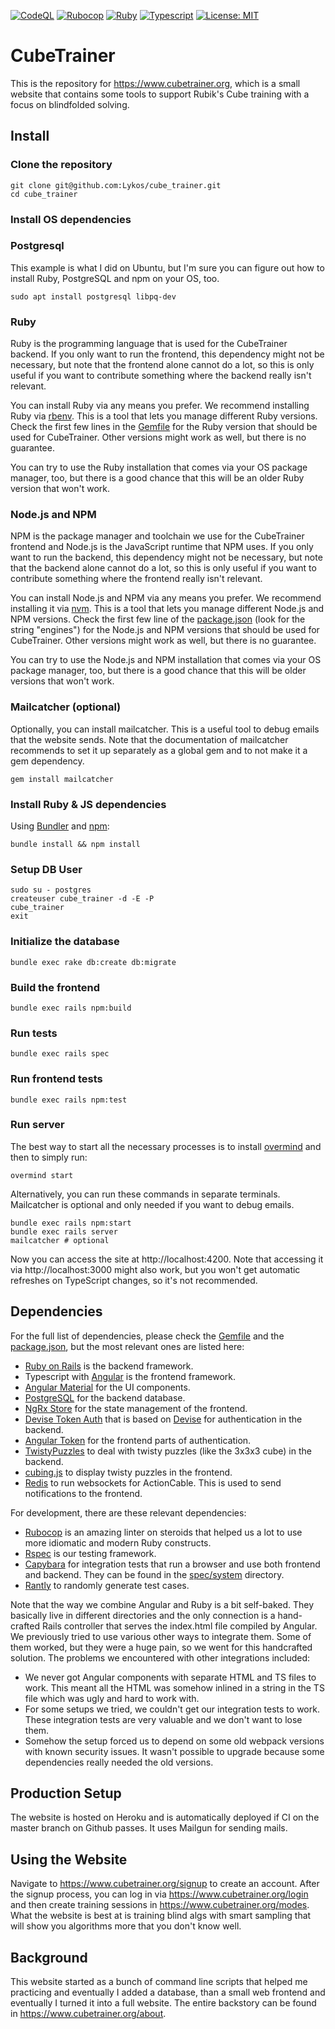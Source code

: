 [![CodeQL](https://github.com/Lykos/cube_trainer/actions/workflows/codeql-analysis.yml/badge.svg)](https://github.com/Lykos/cube_trainer/actions/workflows/codeql-analysis.yml)
[![Rubocop](https://github.com/Lykos/cube_trainer/actions/workflows/rubocop.yml/badge.svg)](https://github.com/Lykos/cube_trainer/actions/workflows/rubocop.yml)
[![Ruby](https://github.com/Lykos/cube_trainer/actions/workflows/ruby.yml/badge.svg)](https://github.com/Lykos/cube_trainer/actions/workflows/ruby.yml)
[![Typescript](https://github.com/Lykos/cube_trainer/actions/workflows/typescript.yml/badge.svg)](https://github.com/Lykos/cube_trainer/actions/workflows/typescript.yml)
[![License: MIT](https://img.shields.io/badge/License-MIT-yellow.svg)](https://opensource.org/licenses/MIT)

# CubeTrainer

This is the repository for https://www.cubetrainer.org, which is a small website that contains some tools to support Rubik's Cube training with a focus on blindfolded solving.

## Install

### Clone the repository

```shell
git clone git@github.com:Lykos/cube_trainer.git
cd cube_trainer
```

### Install OS dependencies

### Postgresql

This example is what I did on Ubuntu, but I'm sure you can figure out how to install
Ruby, PostgreSQL and npm on your OS, too.

```shell
sudo apt install postgresql libpq-dev
```

### Ruby

Ruby is the programming language that is used for the CubeTrainer backend. If you only want to run the frontend, this dependency might not be necessary, but note that the frontend alone cannot do a lot, so this is only useful if you want to contribute something where the backend really isn't relevant.

You can install Ruby via any means you prefer. We recommend installing Ruby via [rbenv](https://github.com/rbenv/rbenv). This is a tool that lets you manage different Ruby versions. Check the first few lines in the [Gemfile](Gemfile) for the Ruby version that should be used for CubeTrainer. Other versions might work as well, but there is no guarantee.

You can try to use the Ruby installation that comes via your OS package manager, too, but there is a good chance that this will be an older Ruby version that won't work.

### Node.js and NPM

NPM is the package manager and toolchain we use for the CubeTrainer frontend and Node.js is the JavaScript runtime that NPM uses. If you only want to run the backend, this dependency might not be necessary, but note that the backend alone cannot do a lot, so this is only useful if you want to contribute something where the frontend really isn't relevant.

You can install Node.js and NPM via any means you prefer. We recommend installing it via [nvm](https://github.com/nvm-sh/nvm). This is a tool that lets you manage different Node.js and NPM versions. Check the first few line of the [package.json](package.json) (look for the string "engines") for the Node.js and NPM versions that should be used for CubeTrainer. Other versions might work as well, but there is no guarantee.

You can try to use the Node.js and NPM installation that comes via your OS package manager, too, but there is a good chance that this will be older versions that won't work.

### Mailcatcher (optional)

Optionally, you can install mailcatcher. This is a useful tool to debug emails that the website sends. Note that the documentation of mailcatcher recommends to set it up separately as a global gem and to not make it a gem dependency.

```shell
gem install mailcatcher
```

### Install Ruby & JS dependencies

Using [Bundler](https://github.com/bundler/bundler) and [npm](https://github.com/npm/cli):

```shell
bundle install && npm install
```

### Setup DB User

```shell
sudo su - postgres
createuser cube_trainer -d -E -P
cube_trainer
exit
```

### Initialize the database

```shell
bundle exec rake db:create db:migrate
```

### Build the frontend

```shell
bundle exec rails npm:build
```

### Run tests

```shell
bundle exec rails spec
```

### Run frontend tests

```shell
bundle exec rails npm:test
```

### Run server

The best way to start all the necessary processes is to install [overmind](https://github.com/DarthSim/overmind) and then to simply run:

```shell
overmind start
```

Alternatively, you can run these commands in separate terminals. Mailcatcher is optional and only needed if you want to debug emails.

```shell
bundle exec rails npm:start
bundle exec rails server
mailcatcher # optional
```

Now you can access the site at http://localhost:4200. Note that accessing it via http://localhost:3000 might also work, but you won't get automatic refreshes on TypeScript changes, so it's not recommended.

## Dependencies

For the full list of dependencies, please check the [Gemfile](Gemfile) and the [package.json](package.json), but the most relevant ones are listed here:

* [Ruby on Rails](https://rubyonrails.org/) is the backend framework.
* Typescript with [Angular](https://angular.io/) is the frontend framework.
* [Angular Material](https://material.angular.io/) for the UI components.
* [PostgreSQL](https://www.postgresql.org/) for the backend database.
* [NgRx Store](https://ngrx.io/guide/store) for the state management of the frontend.
* [Devise Token Auth](https://github.com/lynndylanhurley/devise_token_auth) that is based on [Devise](https://github.com/heartcombo/devise) for authentication in the backend.
* [Angular Token](https://github.com/neroniaky/angular-token) for the frontend parts of authentication.
* [TwistyPuzzles](https://github.com/Lykos/twisty_puzzles) to deal with twisty puzzles (like the 3x3x3 cube) in the backend.
* [cubing.js](https://github.com/cubing/cubing.js) to display twisty puzzles in the frontend.
* [Redis](https://redis.io/) to run websockets for ActionCable. This is used to send notifications to the frontend.

For development, there are these relevant dependencies:

* [Rubocop](https://github.com/rubocop/rubocop) is an amazing linter on steroids that helped us a lot to use more idiomatic and modern Ruby constructs.
* [Rspec](https://rspec.info/) is our testing framework.
* [Capybara](https://github.com/teamcapybara/capybara) for integration tests that run a browser and use both frontend and backend. They can be found in the [spec/system](spec/system) directory.
* [Rantly](https://github.com/rantly-rb/rantly) to randomly generate test cases.

Note that the way we combine Angular and Ruby is a bit self-baked. They basically live in different directories and the only connection is a hand-crafted Rails controller that serves the index.html file compiled by Angular. We previously tried to use various other ways to integrate them. Some of them worked, but they were a huge pain, so we went for this handcrafted solution. The problems we encountered with other integrations included:

* We never got Angular components with separate HTML and TS files to work. This meant all the HTML was somehow inlined in a string in the TS file which was ugly and hard to work with.
* For some setups we tried, we couldn't get our integration tests to work. These integration tests are very valuable and we don't want to lose them.
* Somehow the setup forced us to depend on some old webpack versions with known security issues. It wasn't possible to upgrade because some dependencies really needed the old versions.

## Production Setup

The website is hosted on Heroku and is automatically deployed if CI on the master branch on Github passes. It uses Mailgun for sending mails.

## Using the Website

Navigate to https://www.cubetrainer.org/signup to create an account. After the signup process, you can log in via https://www.cubetrainer.org/login and then create training sessions in https://www.cubetrainer.org/modes. What the website is best at is training blind algs with smart sampling that will show you algorithms more that you don't know well.

## Background

This website started as a bunch of command line scripts that helped me practicing and eventually I added a database, than a small web frontend and eventually I turned it into a full website. The entire backstory can be found in https://www.cubetrainer.org/about.
